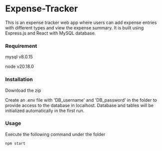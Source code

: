 # Expense-Tracker
This is an expense tracker web app where users can add expense entries with different types and view the expense summary. It is built using Express.js and React with MySQL database.

### Requirement
mysql v8.0.15

node v20.18.0

### Installation
Download the zip

Create an .env file with 'DB_username' and 'DB_password' in the folder to provide access to the database in localhost. Database and tables will be initialized automatically in the first run.

### Usage
Execute the following command under the folder
```sh
npm start
```
